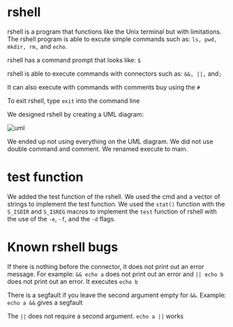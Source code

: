 # rshell

rshell is a program that functions like the Unix terminal but with limitations. The rshell program is able to excute simple commands such as: `ls, pwd, mkdir, rm,` and `echo`. 

rshell has a command prompt that looks like: `$`

rshell is able to execute commands with connectors such as: `&&, ||,` and`;`

It can also execute with commands with comments buy using the `#`

To exit rshell, type `exit` into the command line

We designed rshell by creating a UML diagram:

![uml](https://cloud.githubusercontent.com/assets/23230349/25933635/286c87ca-35cd-11e7-85ea-9c5d6e026796.png)

We ended up not using everything on the UML diagram. We did not use double command and comment. We renamed execute to main.

# test function

We added the test function of the rshell. We used the cmd and a vector of strings to implement the test function. We used the `stat()` function with the `S_ISDIR` and `S_ISREG` macros to implement the `test` function of rshell with the use of the `-e`, `-f`, and the `-d` flags.

# Known rshell bugs

If there is nothing before the connector, it does not print out an error message. For example: `&& echo a` does not print out an error and `|| echo b` does not print out an error. It executes `echo b`

There is a segfault if you leave the second argument empty for `&&`. Example: `echo a &&` gives a segfault

The `||` does not require a second argument. `echo a ||` works
